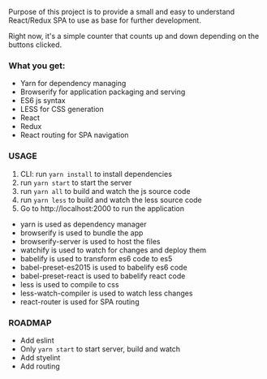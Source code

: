 Purpose of this project is to provide a small and easy to understand React/Redux SPA to use as base for further development.

Right now, it's a simple counter that counts up and down depending on the buttons clicked.

### What you get:
- Yarn for dependency managing
- Browserify for application packaging and serving
- ES6 js syntax
- LESS for CSS generation
- React
- Redux
- React routing for SPA navigation

### USAGE
1. CLI: run ```yarn install``` to install dependencies
2. run ```yarn start``` to start the server
3. run ```yarn all``` to build and watch the js source code
4. run ```yarn less``` to build and watch the less source code
5. Go to http://localhost:2000 to run the application

- yarn is used as dependency manager
- browserify is used to bundle the app
- browserify-server is used to host the files 
- watchify is used to watch for changes and deploy them
- babelify is used to transform es6 code to es5
- babel-preset-es2015 is used to babelify es6 code
- babel-preset-react is used to babelify react code
- less is used to compile to css
- less-watch-compiler is used to watch less changes
- react-router is used for SPA routing


### ROADMAP

- Add eslint
- Only ```yarn start``` to start server, build and watch
- Add styelint
- Add routing
